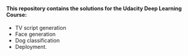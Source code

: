 #### This repository contains the solutions for the Udacity Deep Learning Course:
- TV script generation
- Face generation
- Dog classification
- Deployment.
